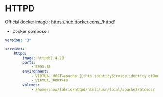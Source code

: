 HTTPD
============

Official docker image : https://hub.docker.com/_/httpd/


* Docker compose :

```yml
version: "3"

services:
    httpd:
        image: httpd:2.4.29
        ports:
            - 8095:80
        environment:
            - VIRTUAL_HOST=apache.{{this.identityService.identity.ciDomain}}
            - VIRTUAL_PORT=80                   
        volumes:
            - /home/snow/fabriq/httpd/html:/usr/local/apache2/htdocs/ 
```

